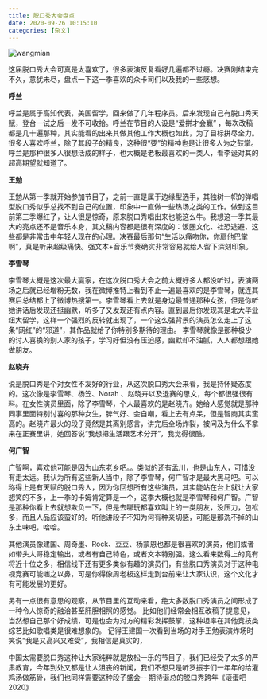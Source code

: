 ```yaml
---
title: 脱口秀大会盘点
date: 2020-09-26 10:15:10
categories: [杂文]
---
```

![wangmian ](https://user-images.githubusercontent.com/1400357/94370744-96a97500-00e9-11eb-8425-a1f631ae9dca.jpg)


这届脱口秀大会可真是太喜欢了，很多表演反复看好几遍都不过瘾。决赛刚结束完不久，意犹未尽，盘点一下这一季喜欢的众卡司们以及我的一些感想。
<!--more-->

**呼兰**

呼兰是属于高知代表，美国留学，回来做了几年程序员。后来发现自己有脱口秀天赋，登台一试之后一发不可收拾。呼兰在节目的人设是“爱拼才会赢” ，每次改稿都是几十遍那种，其实能看的出来其做其他工作大概也如此，为了目标拼尽全力。很多人喜欢呼兰，除了其段子的精良，这种很“要”的精神也是让很多人为之鼓掌。呼兰是那种很多人很想活成的样子，也大概是老板最喜欢的一类人，看李诞对其的超高期望就知道了。

**王勉**

王勉从第一季就开始参加节目了，之前一直是属于边缘型选手，其独树一帜的弹唱型脱口秀似乎总找不到自己的位置，印象中一直做一些热场之类的工作。做到这目前第三季爆红了，让人很是惊奇，原来脱口秀唱出来也能这么牛。我想这一季其最大的亮点还不是音乐本身，其文稿内容都是很有深度的：饭圈文化、社恐逃避、这些都是非常击中年轻人现在的心理。决赛最后那句“生活以痛吻你，你扇他巴掌啊”，真是听来超级痛快。强文本+音乐节奏确实非常容易就给人留下深刻印象。

**李雪琴**

李雪琴大概是这次最大赢家，在这次脱口秀大会之前大概好多人都没听过，表演两场之后就已经增粉无数，我在微博推特上看到不止一遍最喜欢的是李雪琴，就连其赛后总结都上了微博热搜第一。李雪琴看上去就是身边最普通那种女孩，但是你听她讲话后发现还挺幽默，听多了又发现还有点内容。直到最后你发现其是北大毕业纽大留学，这样一个强烈的反转就出现了，一个这么强背景的演员怎么走上了这条“网红”的“邪道”，其作品就给了你特别多期待的理由。 李雪琴就像是那种极少的讨人喜换的别人家的孩子，学习好但没有压迫感，幽默却不油腻，人人都想跟她做朋友。

**赵晓卉**

说是脱口秀是个对女性不友好的行业，从这次脱口秀大会来看，我是持怀疑态度的。这次像是李雪琴、杨笠、Norah 、赵晓卉以及退赛的思文，每个都很强很有料。在女性演员里面，除了李雪琴，个人最喜欢的是赵晓卉。她给人感觉就是那种同事里面特别讨喜的那种女生，脾气好、会自嘲，看上去有点呆，但是智商其实蛮高的。赵晓卉最火的段子竟然是其离别感言，讲完后全场炸裂，被问及为什么不拿来在正赛里讲，她回答说“我想把生活跟艺术分开”，我觉得很酷。

**何广智**

广智啊，喜欢他可能是因为山东老乡吧。。类似的还有孟川，也是山东人，可惜没有走太远。我认为所有这些新人当中，除了李雪琴，何广智才是最大黑马吧。可以称得上是有天赋的脱口秀人，因为你回想所有这些演员，其实能站在台上就让大家想笑的不多，上一季的卡姆肯定算是一个，这季大概也就是李雪琴和何广智。广智是那种你看上去就想欺负一下，但是去哪玩都喜欢叫上的一类朋友，没压力，包袱多，而且人品应该蛮好的。听他讲段子不知为何有种亲切感，可能是那洗不掉的山东土味吧，哈哈。

其他演员像建国、周奇墨、Rock、豆豆、杨蒙恩也都是很喜欢的演员，他们或者如带头大哥稳定输出，或者有自己特色，或者文本特别强。这么看来数得上的竟有将近十位之多，相信线下还有更多类似有趣的演员们，有些脱口秀演员对于这种电视竞赛可能嗤之以鼻，可是你得像周老板这样走到台前来让大家认识，这个文化才有可能发展的更好。

另有一点很有意思的观察，从节目里的互动来看，绝大多数脱口秀演员之间形成了一种令人惊奇的融洽甚至肝胆相照的感觉。 比如他们经常会相互改稿子提意见，当然想自己那个好成绩，可是也会为对方的精彩发挥鼓掌，这种坦率在其他竞技类综艺比如歌唱类是很难想象的。 记得王建国一次看到当场的对手王勉表演炸场时笑说“我是又高兴又难受”，我相信是真实的，

中国太需要脱口秀这种让大家纯粹就是放松一乐的节目了，我们已经受了太多的严肃教育，今年到处又都是让人沮丧的新闻，我们不想只是听罗振宇们一年年的给灌鸡汤做筋骨，我们也同样需要这种段子盛会-- 期待诞总的脱口秀跨年《滚蛋吧2020》